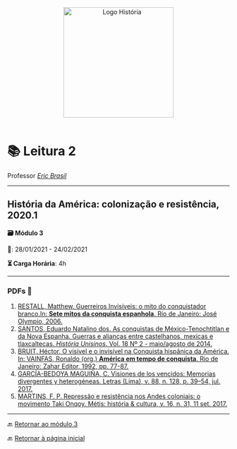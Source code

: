<div align="center"><img src="imagens/../../imagens/LOGO-HISTÓRIA-BA-novo.png" width= "250" alt="Logo História" title="Logotipo do Curso de História, BA, UNILAB"/></div>

<br>

# 📚 Leitura 2

Professor [_Eric Brasil_](https://ericbrasiln.github.io)

---

## História da América: colonização e resistência, 2020.1

**🗃️ Módulo 3**

**📅️**: 28/01/2021 - 24/02/2021

**⏳️ Carga Horária**: 4h

---

### PDFs 📎️

1. [RESTALL, Matthew. Guerreiros Invisíveis: o mito do conquistador branco.In: **Sete mitos da conquista espanhola**. Rio de Janeiro: José Olympio, 2006.](../textos/mod_3/restall.pdf)
2. [SANTOS, Eduardo Natalino dos. As conquistas de México-Tenochtitlan e da Nova Espanha. Guerras e alianças entre castelhanos, mexicas e tlaxcaltecas. *História Unisinos*. Vol. 18 Nº 2 - maio/agosto de 2014.](../textos/mod_3/santos.pdf)
3. [BRUIT, Héctor. O visível e o invisível na Conquista hispânica da América. In: VAINFAS, Ronaldo (org.) **América em tempo de conquista**. Rio de Janeiro: Zahar Editor, 1992, pp. 77-87.](../textos/mod_3/bruit.pdf)
4. [GARCÍA-BEDOYA MAGUIÑA, C. Visiones de los vencidos: Memorias divergentes y heterogéneas. Letras (Lima), v. 88, n. 128, p. 39–54, jul. 2017.](textos/../../textos/mod_3/maguiña.pdf)
5. [MARTINS, F. P. Repressão e resistência nos Andes coloniais: o movimento Taki Onqoy. Métis: história & cultura, v. 16, n. 31, 11 set. 2017.](mod_3/../../textos/mod_3/martins.pdf) 


---
🔙️ [Retornar ao módulo 3](../modulo3/m3.md)

🔙️ [Retornar à página inicial](http://ericbrasiln.github.io/cclhm0057_ihl)